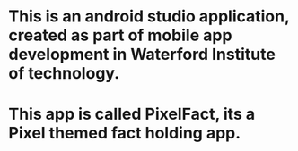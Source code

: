 # This is an android studio application, created as part of mobile app development in Waterford Institute of technology.
# This app is called PixelFact, its a Pixel themed fact holding app.
